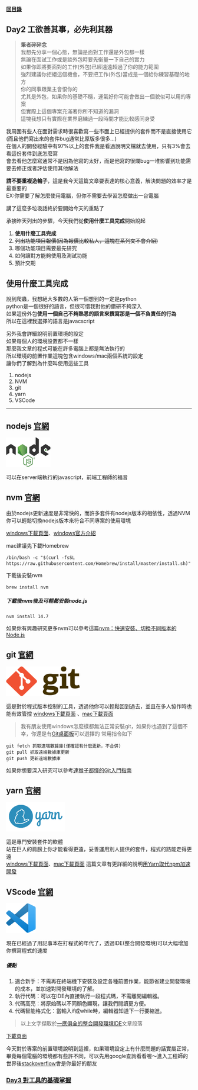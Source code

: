 #### [回目錄](../README.md)
## Day2 工欲善其事，必先利其器

>**筆者碎碎念**  
我想先分享一個心態，無論是面對工作還是外包都一樣  
無論在面試工作或是談外包時要先衡量一下自己的實力  
如果你即將要面對的工作(外包)已經遠遠超過了你的能力範圍  
強烈建議你拒絕這個機會，不要把工作(外包)當成是一個給你練習基礎的地方  
你的同事跟業主會恨你的  
尤其是外包，如果你的基礎不穩，運氣好你可能會做出一個貌似可以用的專案  
但實際上這個專案充滿著你所不知道的漏洞  
這塊我想只有實際在業界磨練過一段時間才能比較感同身受

我周圍有些人在面對需求時很喜歡寫一些市面上已經提供的套件而不是直接使用它(而且他們寫出來的套件bug通常比原版多很多...)  
在個人的開發經驗中有97%以上的套件我是看過說明文檔就去使用，只有3%會去看這份套件到底怎麼寫  
會去看他怎麼寫通常不是因為他寫的太好，而是他寫的很爛bug一堆影響到功能需要去修正或者評估使用其他解法

**請不要重複造輪子**，這是我今天這篇文章要表達的核心意義，解決問題的效率才是最重要的  
EX:你需要了解怎麼使用電腦，但你不需要去學習怎麼做出一台電腦

講了這麼多垃圾話終於要開始今天的重點了

承接昨天列出的步驟，今天我們從**使用什麼工具完成**開始說起  
>
1. **使用什麼工具完成**
2. ~~列出功能項目報價(因為報價比較私人，這塊在系列文不會介紹)~~
3. 哪個功能項目需要最先研究
4. 如何讓對方能夠使用及測試功能
5. 預計交期

使用什麼工具完成
----
說到爬蟲，我想絕大多數的人第一個想到的一定是python  
python是一個很好的語言，但很可惜我對他的鑽研不夠深入  
如果這份外包**使用一個自己不夠熟悉的語言來撰寫那是一個不負責任的行為**  
所以在這裡我選擇的語言是javacscript  

另外我會詳細說明前置環境的設定  
如果每個人的環境設置都不一樣  
那麼我文章的程式可能在許多電腦上都是無法執行的  
所以環境的前置作業這塊包含windows/mac兩個系統的設定  
讓你們了解到為什麼叫使用這些工具  

1. nodejs
2. NVM
3. git
4. yarn
5. VSCode

<hr>

nodejs [官網](https://nodejs.org/en/about/)
----
<img src="./article_img/nodejs.png" width="120" height="80"/>

可以在server端執行的javascript，前端工程師的福音  

nvm [官網](https://github.com/nvm-sh/nvm)
----
由於nodejs更新速度是非常快的，而許多套件有nodejs版本的相依性，透過NVM你可以輕鬆切換nodejs版本來符合不同專案的使用環境  

[windows下載頁面](https://github.com/coreybutler/nvm-windows/releases/download/1.1.7/nvm-noinstall.zip)、[windows官方介紹](https://github.com/coreybutler/nvm-windows)   

mac建議先下載Homebrew
```
/bin/bash -c "$(curl -fsSL https://raw.githubusercontent.com/Homebrew/install/master/install.sh)"
```
下載後安裝nvm
```
brew install nvm
```

##### 下載後nvm後及可輕鬆安裝node.js
```
nvm install 14.7
```
如果你有興趣研究更多nvm可以參考這篇[nvm：快速安裝、切換不同版本的 Node.js](https://ithelp.ithome.com.tw/articles/10217858)

git [官網](https://git-scm.com/)
----
<img src="./article_img/git.png" width="200" height="80"/>

這是對於程式版本控制的工具，透過他你可以輕鬆回到過去，並且在多人協作時也能有效管控
[windows下載頁面](https://git-scm.com/download/win)
、[mac下載頁面](https://git-scm.com/download/mac)  
>我有朋友使用windows怎麼樣都無法正常安裝git，如果你也遇到了這個不幸，你還是有[Git桌面板](https://desktop.github.com/)可以選擇的
常用指令如下
```
git fetch 抓取遠端數據庫(僅確認有什麼更新，不合併)
git pull 抓取遠端數據庫更新
git push 更新遠端數據庫
```
如果你想要深入研究可以參考[連猴子都懂的Git入門指南](https://backlog.com/git-tutorial/tw/intro/intro1_1.html)

yarn [官網](https://classic.yarnpkg.com/zh-Hant/)  
----
<img src="./article_img/yarn.png" width="160" height="80"/>

這是專門安裝套件的軟體  
站在巨人的肩膀上你才能看得更遠，妥善運用別人提供的套件，程式的路能走得更遠  
[windows下載頁面](https://classic.yarnpkg.com/zh-Hant/docs/install#windows-stable)、[mac下載頁面](https://classic.yarnpkg.com/zh-Hant/docs/install#mac-stable)
這篇文章有更詳細的說明[用Yarn取代npm加速開發](https://ithelp.ithome.com.tw/articles/10191745)

VScode [官網](https://code.visualstudio.com/)
----
<img src="./article_img/vscode.png" width="80" height="80"/>

現在已經過了用記事本在打程式的年代了，透過IDE(整合開發環境)可以大幅增加你撰寫程式的速度
##### 優點
1. 適合新手：不需再在終端機下安裝及設定各種前置作業，能節省建立開發環境的成本，並加速對開發環境的了解。
2. 執行代碼：可以在IDE內直接執行一段程式碼，不需離開編輯器。
3. 代碼高亮：將原始碼以不同顏色顯現，讓我們閱讀更方便。
4. 代碼智能格式化：當輸入if或while時，編輯器知道下一行要縮進。
>以上文字擷取於[一應俱全的整合開發環境IDE](https://docs.f5ezcode.in/cs-basic/di-ba-zhang-gong-cheng-de-gong-ju/8.1-zheng-he-jing-ide)文章段落

[下載頁面](https://code.visualstudio.com/)  

今天對於專案的前置環境說明到這裡，如果環境設定上有什麼問題的話實屬正常，畢竟每個電腦的環境都有些許不同，可以先用google查詢看看喔～進入工程師的世界後[stackoverflow](http://stackoverflow.com/)會是你最好的朋友

### [Day3 對工具的基礎掌握](../day3/README.md)